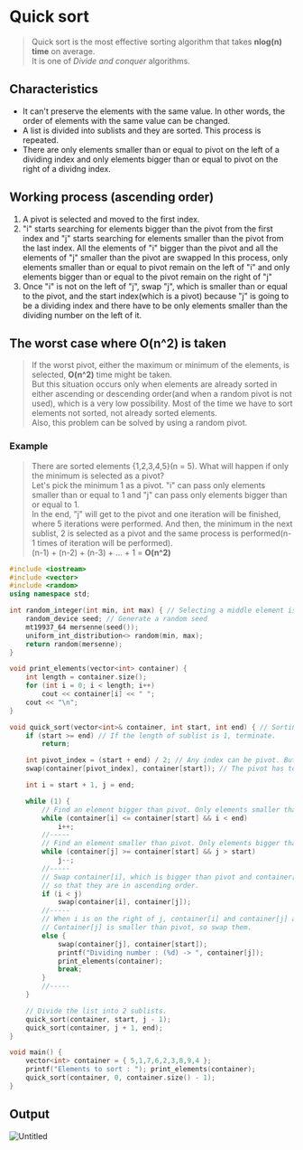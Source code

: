 # Quick sort
>Quick sort is the most effective sorting algorithm that takes **nlog(n) time** on average.<br>
>It is one of *Divide and conquer* algorithms.

## Characteristics
* It can't preserve the elements with the same value. In other words, the order of elements with the same value can be changed.
* A list is divided into sublists and they are sorted. This process is repeated. 
* There are only elements smaller than or equal to pivot on the left of a dividing index and only elements bigger than or equal to pivot on the right of a dividng index.

## Working process (ascending order)
1. A pivot is selected and moved to the first index.
2. "i" starts searching for elements bigger than the pivot from the first index and "j" starts searching for elements smaller than the pivot from the last index.
   All the elements of "i" bigger than the pivot and all the elements of "j" smaller than the pivot are swapped
   In this process, only elements smaller than or equal to pivot remain on the left of "i" and only elements bigger than or equal to the pivot remain on the right of "j"
3. Once "i" is not on the left of "j", swap "j", which is smaller than or equal to the pivot, and the start index(which is a pivot)
   because "j" is going to be a dividing index and there have to be only elements smaller than the dividing number on the left of it.

## The worst case where O(n^2) is taken
>If the worst pivot, either the maximum or minimum of the elements, is selected, **O(n^2)** time might be taken.<br>
>But this situation occurs only when elements are already sorted in either ascending or descending order(and when a random pivot is not used), which is a very low possibility. Most of the time we have to sort elements not sorted, not already sorted elements.<br>
>Also, this problem can be solved by using a random pivot.
### Example
>There are sorted elements {1,2,3,4,5}(n = 5). What will happen if only the minimum is selected as a pivot?<br>
>Let's pick the minimum 1 as a pivot. "i" can pass only elements smaller than or equal to 1 and "j" can pass only elements bigger than or equal to 1.<br>
>In the end, "j" will get to the pivot and one iteration will be finished, where 5 iterations were performed. And then, the minimum in the next sublist, 2 is selected
>as a pivot and the same process is performed(n-1 times of iteration will be performed).<br>
>(n-1) + (n-2) + (n-3) + ... + 1 = **O(n^2)**

~~~c++
#include <iostream>
#include <vector>
#include <random>
using namespace std;

int random_integer(int min, int max) { // Selecting a middle element is faster than random pivot.
    random_device seed; // Generate a random seed
    mt19937_64 mersenne(seed());
    uniform_int_distribution<> random(min, max);
    return random(mersenne);
}

void print_elements(vector<int> container) {
    int length = container.size();
    for (int i = 0; i < length; i++)
        cout << container[i] << " ";
    cout << "\n";
}

void quick_sort(vector<int>& container, int start, int end) { // Sorting in ascending order
    if (start >= end) // If the length of sublist is 1, terminate.
        return;

    int pivot_index = (start + end) / 2; // Any index can be pivot. But a middle element is stable in time complexity.
    swap(container[pivot_index], container[start]); // The pivot has to be at the beginning of the elements.

    int i = start + 1, j = end;

    while (1) {
        // Find an element bigger than pivot. Only elements smaller than or equal to pivot remain on the left of i.
        while (container[i] <= container[start] && i < end)
            i++;
        //-----
        // Find an element smaller than pivot. Only elements bigger than or equal to pivot remain on the right of j.
        while (container[j] >= container[start] && j > start)
            j--;
        //-----
        // Swap container[i], which is bigger than pivot and container[j], which is smaller than pivot 
        // so that they are in ascending order.
        if (i < j)
            swap(container[i], container[j]);
        //-----
        // When i is on the right of j, container[i] and container[j] are in ascending order, so don't swap them.
        // Container[j] is smaller than pivot, so swap them.
        else {
            swap(container[j], container[start]);
            printf("Dividing number : (%d) -> ", container[j]);
            print_elements(container);
            break;
        }
        //-----
    }

    // Divide the list into 2 sublists.
    quick_sort(container, start, j - 1);
    quick_sort(container, j + 1, end);
}

void main() {
    vector<int> container = { 5,1,7,6,2,3,8,9,4 };
    printf("Elements to sort : "); print_elements(container);
    quick_sort(container, 0, container.size() - 1);
}
~~~

## Output
![Untitled](https://user-images.githubusercontent.com/67142421/149634336-ef46147c-7d3c-40b0-8fdb-ac170517ba98.png)

